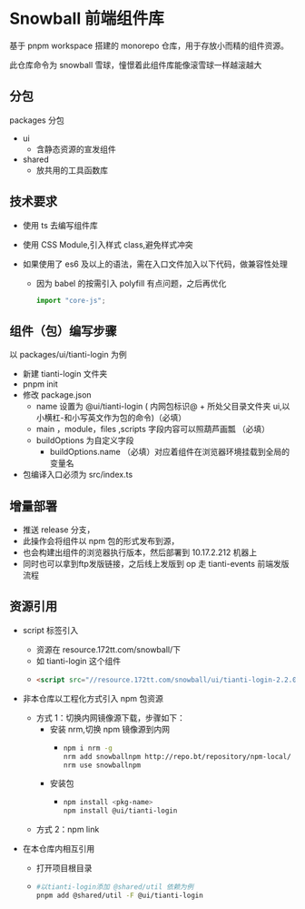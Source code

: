 # Snowball 前端组件库

基于 pnpm workspace 搭建的 monorepo 仓库，用于存放小而精的组件资源。

此仓库命令为 snowball 雪球，憧憬着此组件库能像滚雪球一样越滚越大

## 分包

packages 分包

- ui
  - 含静态资源的宣发组件
- shared
  - 放共用的工具函数库

## 技术要求

- 使用 ts 去编写组件库
- 使用 CSS Module,引入样式 class,避免样式冲突
- 如果使用了 es6 及以上的语法，需在入口文件加入以下代码，做兼容性处理

  - 因为 babel 的按需引入 polyfill 有点问题，之后再优化

    ```js
    import "core-js";
    ```

## 组件（包）编写步骤

以 packages/ui/tianti-login 为例

- 新建 tianti-login 文件夹
- pnpm init
- 修改 package.json
  - name 设置为 @ui/tianti-login ( 内网包标识@ + 所处父目录文件夹 ui,以小横杠-和小写英文作为包的命令)（必填）
  - main ，module，files ,scripts 字段内容可以照葫芦画瓢 （必填）
  - buildOptions 为自定义字段
    - buildOptions.name （必填）对应着组件在浏览器环境挂载到全局的变量名
- 包编译入口必须为 src/index.ts

## 增量部署

- 推送 release 分支，
- 此操作会将组件以 npm 包的形式发布到源，
- 也会构建出组件的浏览器执行版本，然后部署到 10.17.2.212 机器上
- 同时也可以拿到ftp发版链接，之后线上发版到 op 走 tianti-events 前端发版流程

## 资源引用

- script 标签引入
  - 资源在 resource.172tt.com/snowball/下
  - 如 tianti-login 这个组件
  - ```html
    <script src="//resource.172tt.com/snowball/ui/tianti-login-2.2.0/tianti-login.global.js"></script>
    ```
- 非本仓库以工程化方式引入 npm 包资源

  - 方式 1：切换内网镜像源下载，步骤如下：
    - 安装 nrm,切换 npm 镜像源到内网
      - ```bash
        npm i nrm -g
        nrm add snowballnpm http://repo.bt/repository/npm-local/
        nrm use snowballnpm
        ```
    - 安装包
      - ```bash
        npm install <pkg-name>
        npm install @ui/tianti-login
        ```
  - 方式 2：npm link

- 在本仓库内相互引用
  - 打开项目根目录
  - ```bash
    #以tianti-login添加 @shared/util 依赖为例
    pnpm add @shared/util -F @ui/tianti-login
    ```

